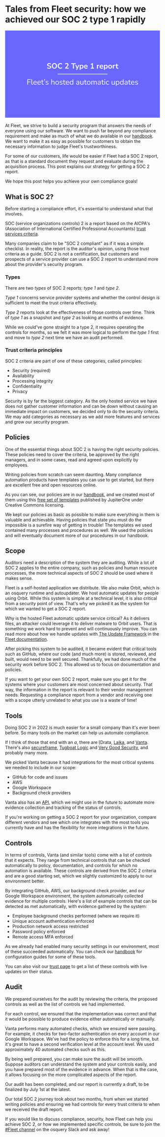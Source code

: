 # Tales from Fleet security: how we achieved our SOC 2 type 1 rapidly

![SOC 2 type 1 certified](../website/assets/images/articles/tales-from-fleet-soc2-type1-certified-cover-800x450@2x.jpg)

At Fleet, we strive to build a security program that answers the needs of everyone using our software. We want to push far beyond any compliance requirement and make as much of what we do available in our [handbook](https://fleetdm.com/handbook). We want to make it as easy as possible for customers to obtain the necessary information to judge Fleet's trustworthiness. 

For some of our customers, life would be easier if Fleet had a SOC 2 report, as that is a standard document they request and evaluate during the acquisition process. This post explains our strategy for getting a SOC 2 report.

We hope this post helps you achieve your own compliance goals!

## What is SOC 2?

Before starting a compliance effort, it's essential to understand what that involves.

SOC (service organizations controls) 2 is a report based on the AICPA's (Association of International Certified Professional Accountants) [trust services criteria](https://us.aicpa.org/content/dam/aicpa/interestareas/frc/assuranceadvisoryservices/downloadabledocuments/trust-services-criteria.pdf). 

Many companies claim to be "SOC 2 compliant" as if it was a simple checklist. In reality, the report is the auditor's opinion, using those trust criteria as a guide. SOC 2 is not a certification, but customers and prospects of a service provider can use a SOC 2 report to understand more about the provider's security program.

### Types

There are two *types* of SOC 2 reports: *type 1* and *type 2*. 

_Type 1_ concerns service provider systems and whether the control design is sufficient to meet the trust criteria effectively.

*Type 2* reports look at the effectiveness of those controls over time. Think of *type 1* as a snapshot and *type 2* as looking at months of evidence.

While we could've gone straight to a type 2, it requires operating the controls for months, so we felt it was more logical to perform the *type 1* first and move to *type 2* next time we have an audit performed.

### Trust criteria principles

SOC 2 criteria are part of one of these categories, called principles:

* Security (required)
* Availability
* Processing integrity
* Confidentiality
* Privacy

Security is by far the biggest category. As the only hosted service we have does not gather customer information and can be down without causing an immediate impact on customers, we decided only to do the security criteria. We may add categories as necessary as we add more features and services and grow our security program.

## Policies
One of the essential things about SOC 2 is having the right security policies. These policies need to cover the criteria, be approved by the right managers, and in some cases, read and agreed upon explicitly by employees.

Writing policies from scratch can seem daunting. Many compliance automation products have templates you can use to get started, but there are excellent free and open resources online.

As you can see, our policies are in our [handbook](https://fleetdm.com/handbook/security-policies#information-security-policy-and-acceptable-use-policy), and we created most of them using this [free set of templates](https://github.com/JupiterOne/security-policy-templates) published by JupiterOne under Creative Commons licensing.

We kept our policies as basic as possible to make sure everything in them is valuable and achievable. Having policies that state you must do the impossible is a surefire way of getting in trouble! The templates we used contained many processes and procedures as well. We used the policies and will eventually document more of our procedures in our handbook.

## Scope

Auditors need a description of the system they are auditing. While a lot of SOC 2 applies to the entire company, such as policies and human resource processes, the more technical aspects of SOC 2 should be used where it makes sense.

Fleet is a self-hosted application we distribute. We also make Orbit, which is an osquery runtime and autoupdater. We host automatic updates for people using Orbit. While this system is simple at a technical level, it is also critical from a security point of view. That's why we picked it as the system for which we wanted to get a SOC 2 report. 

Why is the hosted Fleet automatic update service critical? As it delivers files, an attacker could leverage it to deliver malware to Orbit users. That is something we work hard to prevent and will continuously improve. You can read more about how we handle updates with [The Update Framework](https://fleetdm.com/docs/deploying/fleetctl-agent-updates#securing-updates) in the [Fleet documentation](https://fleetdm.com/docs/deploying/fleetctl-agent-updates#securing-updates).

After picking this system to be audited, it became evident that critical tools such as GitHub, where our code (and much more) is stored, reviewed, and built, would need to be well secured. Thankfully, we had done much of the security work before SOC 2. This allowed us to focus on documentation and policies.

If you want to get your own SOC 2 report, make sure you get it for the systems where your customers are most concerned about security. That way, the information in the report is relevant to their vendor management needs. Requesting a compliance report from a vendor and receiving one with a scope utterly unrelated to what you use is a waste of time!

## Tools

Doing SOC 2 in 2022 is much easier for a small company than it's ever been before. So many tools on the market can help us automate compliance.

If I think of those that end with an _a_, there are [Drata, [Laika](https://heylaika.com/), and [Vanta](https://www.vanta.com/). There's also [secureframe](https://secureframe.com/), [Tugboat Logic](https://tugboatlogic.com/) and [Very Good Security](https://www.verygoodsecurity.com/control), and probably many more.

We picked Vanta because it had integrations for the most critical systems we needed to include in our scope:

* GitHub for code and issues
* AWS
* Google Workspace
* Background check providers

Vanta also has an [API](https://developer.vanta.com/recipes), which we might use in the future to automate more evidence collection and tracking of the status of controls.

If you're working on getting a SOC 2 report for your organization, compare different vendors and see which one integrates with the most tools you currently have and has the flexibility for more integrations in the future.

## Controls

In terms of controls, Vanta (and similar tools) come with a list of controls that it expects. They range from technical controls that can be checked automatically to policy, documentation, and controls for which no automation is available. These controls are derived from the SOC 2 criteria and are a good starting set, which we slightly customized to apply to our environment better.

By integrating GitHub, AWS, our background check provider, and our Google Workspace environment, the system automatically collected evidence for multiple controls. Here's a list of example controls that can be detected as met automatically, with evidence gathered by the system:

* Employee background checks performed (where we require it)
* Unique account authentication enforced
* Production network access restricted
* Password policy enforced
* Remote access MFA enforced

As we already had enabled many security settings in our environment, most of these succeeded automatically. You can check our [handbook](https://fleetdm.com/handbook) for configuration guides for some of these tools.

You can also visit our [trust page](https://fleetdm.com/trust) to get a list of these controls with live updates on their status.


## Audit
We prepared ourselves for the audit by reviewing the criteria, the proposed controls as well as the list of controls we had implemented.

For each control, we ensured that the implementation was correct and that it would be possible to produce evidence either automatically or manually.

Vanta performs many automated checks, which we ensured were passing. For example, it checks for two-factor authentication on every account in our Google Workspace. We've had the policy to enforce this for a long time, but it's great to have a second verification level at the account level. We used approximately 40 automated checks such as this.

By being well prepared, you can make sure the audit will be smooth. Suppose auditors can understand the system and your controls easily, and you have prepared most of the evidence in advance. When that is the case, it allows focusing on the more complicated aspects of the report. 

Our audit has been completed, and our report is currently a draft, to be finalized by July 1st at the latest. 

Our total SOC 2 journey took about two months, from when we started writing policies and ensuring we had controls for every trust criteria to when we received the draft report.

If you would like to discuss compliance, security, how Fleet can help you achieve SOC 2, or how we implemented specific controls, be sure to join the [#Fleet channel](http://fleetdm.com/slack) on the osquery Slack and ask away!


<meta name="category" value="security">
<meta name="authorGitHubUsername" value="GuillaumeRoss">
<meta name="authorFullName" value="Guillaume Ross">
<meta name="publishedOn" value="2022-06-24">
<meta name="articleTitle" value="Tales from Fleet security: how we achieved our SOC 2 type 1 rapidly">
<meta name="articleImageUrl" value="../website/assets/images/articles/tales-from-fleet-soc2-type1-certified-cover-800x450@2x.jpg">
